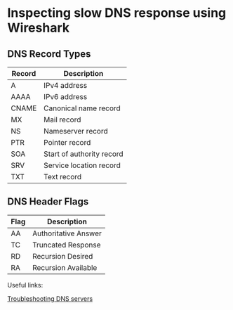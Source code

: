 # Inspecting slow DNS response using Wireshark

DNS Record Types
--
| Record        | Description |
| ------------- | ------------- |
| A             | IPv4 address  |
| AAAA          | IPv6 address  |
| CNAME         | Canonical name record  |
| MX            | Mail record  |
| NS            | Nameserver record  |
| PTR           | Pointer record  |
| SOA           | Start of authority record  |
| SRV           | Service location record  |
| TXT           | Text record  |

DNS Header Flags
--
| Flag          | Description |
| ------------- | ------------- |
| AA            | Authoritative Answer  |
| TC            | Truncated Response  |
| RD            | Recursion Desired  |
| RA            | Recursion Available  |


Useful links:

[Troubleshooting DNS servers](https://docs.microsoft.com/en-us/windows-server/networking/dns/troubleshoot/troubleshoot-dns-server)
